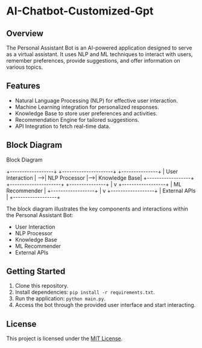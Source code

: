 # AI-Chatbot-Customized-Gpt
## Overview

The Personal Assistant Bot is an AI-powered application designed to serve as a virtual assistant. It uses NLP and ML techniques to interact with users, remember preferences, provide suggestions, and offer information on various topics.

## Features

- Natural Language Processing (NLP) for effective user interaction.
- Machine Learning integration for personalized responses.
- Knowledge Base to store user preferences and activities.
- Recommendation Engine for tailored suggestions.
- API Integration to fetch real-time data.

## Block Diagram

Block Diagram

+------------------+    +---------------------+   +---------------+
| User Interaction | -->|     NLP Processor   |-->| Knowledge Base|
+------------------+    +---------------------+   +---------------+
                         |
                         v
                   +------------------+
                   | ML Recommender  |
                   +------------------+
                         |
                         v
                   +------------------+
                   | External APIs   |
                   +------------------+

The block diagram illustrates the key components and interactions within the Personal Assistant Bot:
- User Interaction
- NLP Processor
- Knowledge Base
- ML Recommender
- External APIs

## Getting Started

1. Clone this repository.
2. Install dependencies: `pip install -r requirements.txt`.
3. Run the application: `python main.py`.
4. Access the bot through the provided user interface and start interacting.

## License

This project is licensed under the [MIT License](LICENSE).
